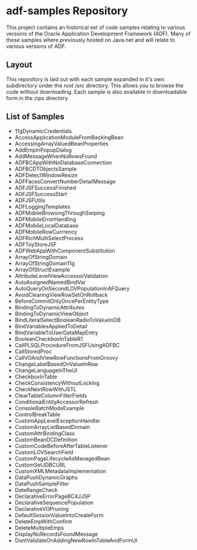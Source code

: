 # adf-samples Repository
This project contains an historical set of code samples relating to various versions of the Oracle Application Development Framework (ADF). 
Many of these samples where previously hosted on Java.net and will relate to various versions of ADF.

## Layout
This repository is laid out with each sample expanded in it's own subdirectory under the root /src directory. This allows you to browse the code without downloading.
Each sample is also available in downloadable form in the zips directory.

## List of Samples

* 11gDynamicCredentials
* AccessApplicationModuleFromBackingBean
* AccessingArrayValuedBeanProperties
* AddEmpInPopupDialog
* AddMessageWhenNoRowsFound
* ADFBCAppWithNoDatabaseConnection
* ADFBCDTObjectsSample
* ADFDetectWindowResize
* ADFFacesConvertNumberDetailMessage
* ADFJSFSuccessFinished
* ADFJSFSuccessStart
* ADFJSFUtils
* ADFLoggingTemplates
* ADFMobileBrowsingThroughSwiping
* ADFMobileErrorHandling
* ADFMobileLocalDatabase
* ADFMobileRowCurrrency
* ADFRichMultiSelectProcess
* ADFToyStoreJSF
* ADFWebAppWithComponentSubstitution
* ArrayOfStringDomain
* ArrayOfStringDomain11g
* ArrayOfStructExample
* AttributeLevelViewAccessorValidation
* AutoAssignedNamedBindVar
* AutoQueryOnSecondLOVPopulationInAFQuery
* AvoidClearingViewRowSetOnRollback
* BeforeCommitOnlyOncePerEntityType
* BindingToDynamicAttributes
* BindingToDynamicViewObject
* BindLiteralSelectBooleanRadioToValueInDB
* BindVariablesAppliedToDetail
* BindVariableToUserDataMapEntry
* BooleanCheckboxInTableR1
* CallPLSQLProcedureFromJSFUsingADFBC
* CallStoredProc
* CallVOAndViewRowFunctionsFromGroovy
* ChangeLabelBasedOnValueInRow
* ChangeLanguageInTheUI
* CheckboxInTable
* CheckConsistencyWithoutLocking
* CheckNextRowWithJSTL
* ClearTableColumnFilterFields
* ConditionalEntityAccessorRefresh
* ConsoleBatchModeExample
* ControlBreakTable
* CustomAppLevelExceptionHandler
* CustomArrayListBasedDomain
* CustomAttrBindingClass
* CustomBeanDCDefinition
* CustomCodeBeforeAfterTableListener
* CustomLOVSearchField
* CustomPageLifecycleAsManagedBean
* CustomSetJDBCURL
* CustomXMLMetadataImplementation
* DataPushDynamicGraphs
* DataPushSampleFilter
* DateRangeCheck
* DeclarativeErrorPageBC4JJSP
* DeclarativeSequencePopulation
* DeclarativeVOPruning
* DefaultSessionValueIntoCreateForm
* DeleteEmpWithConfirm
* DeleteMultipleEmps
* DisplayNoRecordsFoundMessage
* DontValidateOnAddingNewRowInTableAndFormUI



